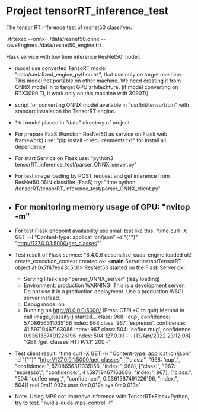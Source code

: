 # Project tensorRT_inference_test
The tensor RT inference test of resnet50 classifyer. 

./trtexec --onnx=./data/resnet50.onnx --saveEngine=./data/resnet50_engine.trt


<!-- ADDED  -->
Flask service with low time inference ResNet50 model.
- model use converted TensoRT model "data/serialized_engine_python.trt", that use only on target mashine.
This model not portable on other machine. We need creating it from ONNX model in to target GPU arhitechture. (if model converting on RTX3090 Ti, it work only on this machine with 3090Ti)
- script for converting ONNX model available in "usr/bit/tensort/bin" with standart instalation the TensorRT engine.
- *.trt model placed in "data\" directory of project.
- For prepare FaaS (Function ResNet50 as service on Flask web framework) use:
  "pip install -r requirenments.txt" 
  for install all dependency
- For start Service on Flask use:
  "python3 tensorRT_inference_test/parser_ONNX_server.py" 
- For test image loading by POST request and get inference from ResNet50 DNN classifier (FaaS) try:
  "time python /tensorRT/tensorRT_inference_test/parser_ONNX_client.py"
- For monitoring memory usage of GPU:
  "nvitop -m"
  -------------------------------------------------------------------
- For test Flask endpoint availability use small test like this:
"time curl -X GET -H "Content-type: applicat
ion/json" -d "{""}" "http://127.0.0.1:5000/get_classes""
- Test result of Flask service:
    "8.4.0.6
    deserialize_cuda_engine loaded ok!
    create_execution_context created ok!
    <__main__.ServerInstantTensorRT object at 0x7f47ed43c5c0>
    ResNet50 started on the Flask Server ok!
    * Serving Flask app "parser_ONNX_server" (lazy loading)
    * Environment: production
    WARNING: This is a development server. Do not use it in a production deployment.
    Use a production WSGI server instead.
    * Debug mode: on
    * Running on http://0.0.0.0:5000/ (Press CTRL+C to quit)
    Method in call image_classify() started...
    class: 968: 'cup', confidence: 57.08656311035156 index: 968
    class: 967: 'espresso', confidence: 41.59719467163086 index: 967
    class: 504: 'coffee mug', confidence: 0.9361387491226196 index: 504
    127.0.0.1 - - [13/Apr/2022 23:12:08] "GET /get_classes HTTP/1.1" 200 -"

- Test client result:
        "time curl -X GET -H "Content-type: applicat
    ion/json" -d "{""}" "http://127.0.0.1:5000/get_classes"
    [["class:", "968: 'cup',", "confidence:", 57.08656311035156, "index:", 968], ["class:", "967: 'espresso',", "confidence:", 41.59719467163086, "index:", 967], ["class:", "504: 'coffee mug',", "confidence:", 0.9361387491226196, "index:", 504]]
    real    0m11,992s
    user    0m0,012s
    sys     0m0,013s"
- Note. Using MPS not improove inference with TensorRT+Flask+Python, try to test.
  "nvidia-cuda-mps-control -f" 